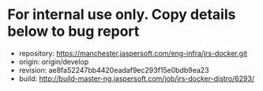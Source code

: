 # For internal use only. Copy details below to bug report
* repository: https://manchester.jaspersoft.com/eng-infra/jrs-docker.git
* origin: origin/develop
* revision: ae8fa52247bb4420eadaf9ec293f15e0bdb9ea23
* build: http://build-master-ng.jaspersoft.com/job/jrs-docker-distro/6293/
